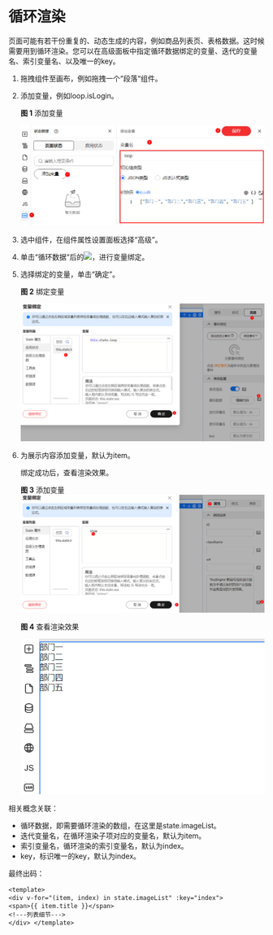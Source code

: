 # 循环渲染

页面可能有若干份重复的、动态生成的内容，例如商品列表页、表格数据。这时候需要用到循环渲染。您可以在高级面板中指定循环数据绑定的变量、迭代的变量名、索引变量名、以及唯一的key。

1. 拖拽组件至画布，例如拖拽一个“段落“组件。
2. 添加变量，例如loop.isLogin。

   **图 1**  添加变量

   ![](./imgs/addVar-17.png "addVar-17")

3. 选中组件，在组件属性设置面板选择“高级”。
4. 单击“循环数据“后的![](figures/icon-code.png)，进行变量绑定。
5. 选择绑定的变量，单击“确定”。

   **图 2**  绑定变量

   ![](./imgs/bindVariable-18.png "绑定变量-18")

6. 为展示内容添加变量，默认为item。

   绑定成功后，查看渲染效果。

   **图 3**  添加变量
   ![](./imgs/addVar-19.png "绑定变量-19")

   **图 4**  查看渲染效果

   ![](./imgs/viewRender.png "查看渲染效果")

相关概念关联：

- 循环数据，即需要循环渲染的数组，在这里是state.imageList。
- 迭代变量名，在循环渲染子项对应的变量名，默认为item。
- 索引变量名，循环渲染的索引变量名，默认为index。
- key，标识唯一的key，默认为index。

最终出码：

```
<template>   
<div v-for="(item, index) in state.imageList" :key="index">     
<span>{{ item.title }}</span>   
<!---列表细节--->   
</div> </template>
```

